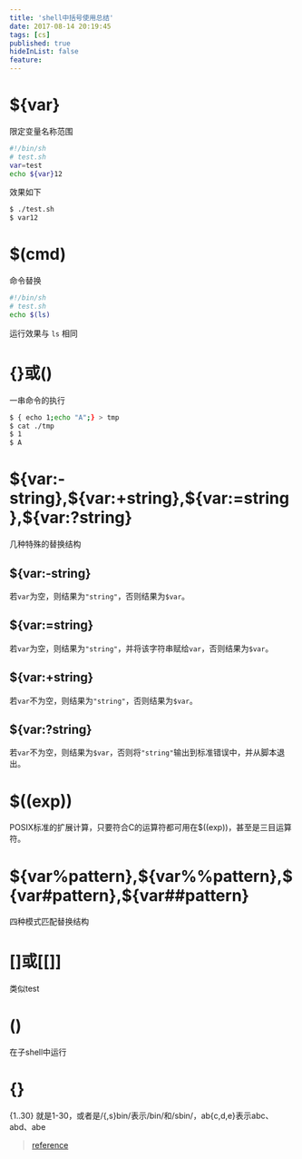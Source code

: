 ```yaml
---
title: 'shell中括号使用总结'
date: 2017-08-14 20:19:45
tags: [cs]
published: true
hideInList: false
feature: 
---
```


# ${var}

限定变量名称范围

``` bash
#!/bin/sh
# test.sh
var=test
echo ${var}12
```

效果如下

``` bash
$ ./test.sh
$ var12
```

# $(cmd)

命令替换

``` bash
#!/bin/sh
# test.sh
echo $(ls)
```

运行效果与 `ls` 相同

# {}或()

一串命令的执行

``` bash
$ { echo 1;echo "A";} > tmp
$ cat ./tmp
$ 1
$ A
```

# \${var:-string},\${var:+string},\${var:=string},\${var:?string}

几种特殊的替换结构

## ${var:-string}
若`var`为空，则结果为`"string"`，否则结果为`$var`。

## ${var:=string}
若`var`为空，则结果为`"string"`，并将该字符串赋给`var`，否则结果为`$var`。

## ${var:+string}
若`var`不为空，则结果为`"string"`，否则结果为`$var`。

## ${var:?string}
若`var`不为空，则结果为`$var`，否则将`"string"`输出到标准错误中，并从脚本退出。

# $((exp))

POSIX标准的扩展计算，只要符合C的运算符都可用在$((exp))，甚至是三目运算符。

# \${var%pattern},\${var%%pattern},\${var#pattern},\${var##pattern}

四种模式匹配替换结构

# []或[[]]

类似test

# ()

在子shell中运行

# {}

{1..30} 就是1-30，或者是/{,s}bin/表示/bin/和/sbin/，ab{c,d,e}表示abc、abd、abe

>[reference](http://www.jb51.net/article/60326.htm)
